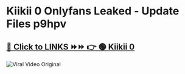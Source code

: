 
 # Kiikii 0 Onlyfans Leaked - Update Files p9hpv

## <h2><a href="https://clipsfans.com/Kiikii_0&ref=git">🔗 Click to LINKS ⏩⏩ 👉 🟢 Kiikii 0 </a></h2>

<a href="https://clipsfans.com/Kiikii_0&ref=git" rel="nofollow" data-target="animated-image.originalLink"><img src="https://i.ibb.co.com/xMMVF88/686577567.gif" alt="Viral Video Original" style="max-width: 100%; display: inline-block;" data-target="animated-image.originalImage"></a>

